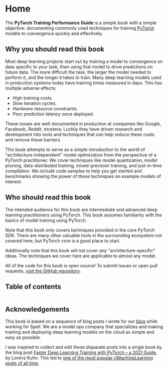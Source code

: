 # Home

The **PyTorch Training Performance Guide** is a simple book with a simple objective: documenting commonly used techniques for training [PyTorch](https://pytorch.org/) models to convergence quickly and effectively.

## Why you should read this book

Most deep learning projects start out by training a model to convergence on data specific to your task, then using that model to drive predictions on future data. The more difficult the task, the larger the model needed to perform it, and the longer it takes to train. Many deep learning models used in production systems today have training times measured in days. This has multiple adverse effects:

- High training costs.
- Slow iteration cycles.
- Hardware resource constraints.
- Poor prediction latency once deployed.

These issues are well-documented in production at companies like Google, Facebook, Reddit, etcetera. Luckily they have driven research and development into tools and techniques that can help reduce these costs and remove these barriers.

This book attempts to serve as a simple introduction to the world of "architecture-independent" model optimization from the perspective of a PyTorch practitioner. We cover techniques like model quantization, model pruning, data-distributed training, mixed-precision training, and just-in-time compilation. We include code samples to help you get started and benchmarks showing the power of these techniques on example models of interest.

## Who should read this book

The intended audience for this book are intermediate and advanced deep learning practitioners using PyTorch. This book assumes familiarity with the basics of model training using PyTorch.

Note that this book only covers techniques provided in the core PyTorch SDK. There are many other valuable tools in the surrounding ecosystem not covered here, but PyTorch core is a good place to start.

Additionally note that this book will not cover any "architecture-specific" ideas. The techniques we cover here are applicable to almost any model.

All of the code for this book is open source! To submit issues or open pull requests, [visit the GitHub repository](https://github.com/ResidentMario/pytorch-training-performance-guide).

## Table of contents

```{tableofcontents}

```

## Acknowledgements

This book is based on a sequence of blog posts I wrote for our [blog](https://spell.ml/) while working for Spell. We are a model ops company that specializes and making training and deploying deep learning models on the cloud as simple and easy as possible.

I was inspired to collect and edit these disparate posts into a single book by the blog post [Faster Deep Learning Training with PyTorch – a 2021 Guide](https://efficientdl.com/faster-deep-learning-in-pytorch-a-guide/), by Lorenz Kuhn. This led to [one of the most popular r/MachineLearning posts of all time](https://www.reddit.com/r/MachineLearning/comments/kvs1ex/d_here_are_17_ways_of_making_pytorch_training/).

